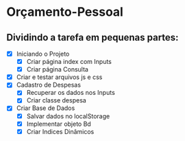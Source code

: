 # Orçamento-Pessoal

## Dividindo a tarefa em pequenas partes:
- [x] Iniciando o Projeto 
    - [x] Criar página index com Inputs
    - [x] Criar página Consulta
- [x] Criar e testar arquivos js e css
- [x] Cadastro de Despesas 
    - [x] Recuperar os dados nos Inputs
    - [x] Criar classe despesa 
- [x] Criar Base de Dados
    - [x] Salvar dados no localStorage
    - [x] Implementar objeto Bd
    - [x] Criar Indices Dinâmicos      